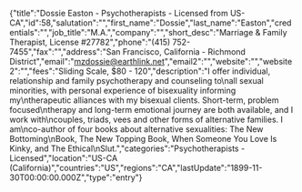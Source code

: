 {"title":"Dossie Easton - Psychotherapists - Licensed from US-CA","id":58,"salutation":"","first_name":"Dossie","last_name":"Easton","credentials":"","job_title":"M.A.","company":"","short_desc":"Marriage & Family Therapist, License #27782","phone":"(415) 752-7455","fax":"","address":"San Francisco, California - Richmond District","email":"mzdossie@earthlink.net","email2":"","website":"","website2":"","fees":"Sliding Scale, $80 - 120","description":"I offer individual, relationship and family psychotherapy and counseling to\nall sexual minorities, with personal experience of bisexuality informing my\ntherapeutic alliances with my bisexual clients.  Short-term, problem focused\ntherapy and long-term emotional journey are both available, and I work with\ncouples, triads, vees and other forms of alternative families.  I am\nco-author of four books about alternative sexualities:  The New Bottoming\nBook, The New Topping Book, When Someone You Love Is Kinky, and The Ethical\nSlut.","categories":"Psychotherapists - Licensed","location":"US-CA (California)","countries":"US","regions":"CA","lastUpdate":"1899-11-30T00:00:00.000Z","type":"entry"}
